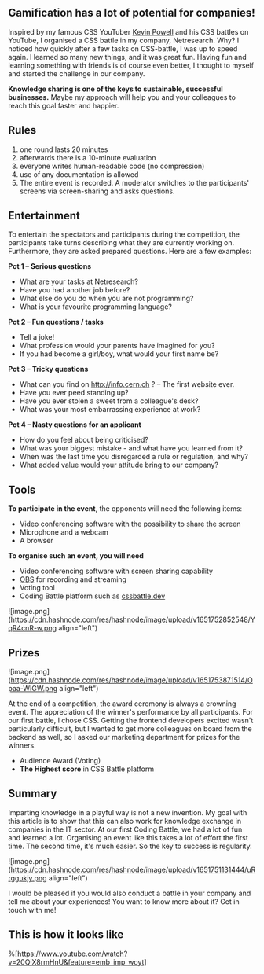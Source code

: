 ## Gamification has a lot of potential for companies!

Inspired by my famous CSS YouTuber 
 [Kevin Powell](https://www.youtube.com/channel/UCJZv4d5rbIKd4QHMPkcABCw) and his CSS battles on YouTube, I organised a CSS battle in my company, Netresearch. Why? I noticed how quickly after a few tasks on CSS-battle, I was up to speed again. I learned so many new things, and it was great fun.
Having fun and learning something with friends is of course even better, I thought to myself and started the challenge in our company.

**Knowledge sharing is one of the keys to sustainable, successful businesses.** Maybe my approach will help you and your colleagues to reach this goal faster and happier. 

## Rules

1. one round lasts 20 minutes
2. afterwards there is a 10-minute evaluation
3. everyone writes human-readable code (no compression)
4. use of any documentation is allowed
5. The entire event is recorded. A moderator switches to the participants' screens via screen-sharing and asks questions.

## Entertainment

To entertain the spectators and participants during the competition, the participants take turns describing what they are currently working on. Furthermore, they are asked prepared questions. Here are a few examples:

**Pot 1 – Serious questions**
* What are your tasks at Netresearch?
* Have you had another job before?
* What else do you do when you are not programming?
* What is your favourite programming language?

**Pot 2 – Fun questions / tasks**
* Tell a joke!
* What profession would your parents have imagined for you?
* If you had become a girl/boy, what would your first name be?

**Pot 3 – Tricky questions**
* What can you find on http://info.cern.ch ? – The first website ever.
* Have you ever peed standing up?
* Have you ever stolen a sweet from a colleague's desk?
* What was your most embarrassing experience at work?

**Pot 4 – Nasty questions for an applicant**
* How do you feel about being criticised?
* What was your biggest mistake - and what have you learned from it?
* When was the last time you disregarded a rule or regulation, and why?
* What added value would your attitude bring to our company?


## Tools

**To participate in the event**, the opponents will need the following items:

- Video conferencing software with the possibility to share the screen
- Microphone and a webcam
- A browser

**To organise such an event, you will need**

- Video conferencing software with screen sharing capability
- [OBS](https://obsproject.com/) for recording and streaming
- Voting tool
- Coding Battle platform such as [cssbattle.dev](https://cssbattle.dev/)

![image.png](https://cdn.hashnode.com/res/hashnode/image/upload/v1651752852548/YqR4cnR-w.png align="left")

## Prizes

![image.png](https://cdn.hashnode.com/res/hashnode/image/upload/v1651753871514/Opaa-WIGW.png align="left")


At the end of a competition, the award ceremony is always a crowning event. The appreciation of the winner's performance by all participants. For our first battle, I chose CSS. Getting the frontend developers excited wasn't particularly difficult, but I wanted to get more colleagues on board from the backend as well, so I asked our marketing department for prizes for the winners.

- Audience Award (Voting)
- **The Highest score** in CSS Battle platform

## Summary

Imparting knowledge in a playful way is not a new invention. My goal with this article is to show that this can also work for knowledge exchange in companies in the IT sector. At our first Coding Battle, we had a lot of fun and learned a lot. Organising an event like this takes a lot of effort the first time. The second time, it's much easier. So the key to success is regularity.

![image.png](https://cdn.hashnode.com/res/hashnode/image/upload/v1651751131444/uRrggukjy.png align="left")

I would be pleased if you would also conduct a battle in your company and tell me about your experiences! 
You want to know more about it?  Get in touch with me!


## This is how it looks like

%[https://www.youtube.com/watch?v=20QiX8rmHnU&feature=emb_imp_woyt]